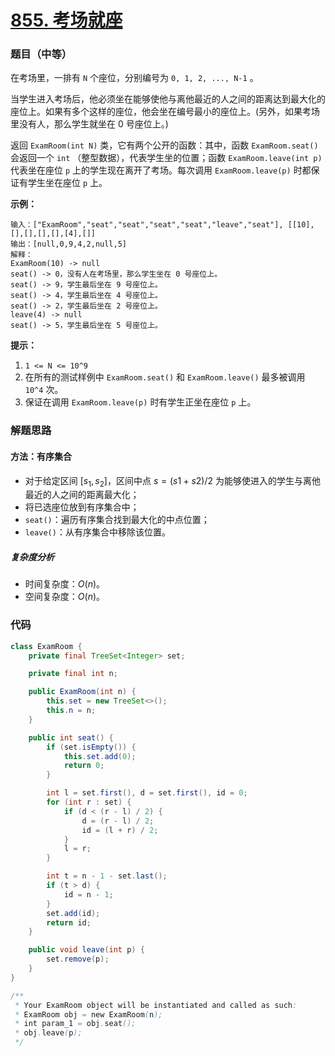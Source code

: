 # [855. 考场就座](https://leetcode.cn/problems/exam-room/)

### 题目（中等）

在考场里，一排有 `N` 个座位，分别编号为 `0, 1, 2, ..., N-1` 。

当学生进入考场后，他必须坐在能够使他与离他最近的人之间的距离达到最大化的座位上。如果有多个这样的座位，他会坐在编号最小的座位上。(另外，如果考场里没有人，那么学生就坐在 0 号座位上。)

返回 `ExamRoom(int N)` 类，它有两个公开的函数：其中，函数 `ExamRoom.seat()` 会返回一个 `int` （整型数据），代表学生坐的位置；函数 `ExamRoom.leave(int p)` 代表坐在座位 `p` 上的学生现在离开了考场。每次调用 `ExamRoom.leave(p)` 时都保证有学生坐在座位 `p` 上。

**示例：**

```
输入：["ExamRoom","seat","seat","seat","seat","leave","seat"], [[10],[],[],[],[],[4],[]]
输出：[null,0,9,4,2,null,5]
解释：
ExamRoom(10) -> null
seat() -> 0，没有人在考场里，那么学生坐在 0 号座位上。
seat() -> 9，学生最后坐在 9 号座位上。
seat() -> 4，学生最后坐在 4 号座位上。
seat() -> 2，学生最后坐在 2 号座位上。
leave(4) -> null
seat() -> 5，学生最后坐在 5 号座位上。
```

**提示：**

1. `1 <= N <= 10^9`
2. 在所有的测试样例中 `ExamRoom.seat()` 和 `ExamRoom.leave()` 最多被调用 `10^4` 次。
3. 保证在调用 `ExamRoom.leave(p)` 时有学生正坐在座位 `p` 上。


### 解题思路

#### 方法：有序集合

- 对于给定区间 $[s_1, s_2]$，区间中点 $s = (s1 + s2) / 2$ 为能够使进入的学生与离他最近的人之间的距离最大化；
- 将已选座位放到有序集合中；
- `seat()`：遍历有序集合找到最大化的中点位置；
- `leave()`：从有序集合中移除该位置。

##### 复杂度分析

- 时间复杂度：$O(n)$。
- 空间复杂度：$O(n)$。

### 代码

```java
class ExamRoom {
    private final TreeSet<Integer> set;

    private final int n;

    public ExamRoom(int n) {
        this.set = new TreeSet<>();
        this.n = n;
    }

    public int seat() {
        if (set.isEmpty()) {
            this.set.add(0);
            return 0;
        }

        int l = set.first(), d = set.first(), id = 0;
        for (int r : set) {
            if (d < (r - l) / 2) {
                d = (r - l) / 2;
                id = (l + r) / 2;
            }
            l = r;
        }

        int t = n - 1 - set.last();
        if (t > d) {
            id = n - 1;
        }
        set.add(id);
        return id;
    }

    public void leave(int p) {
        set.remove(p);
    }
}

/**
 * Your ExamRoom object will be instantiated and called as such:
 * ExamRoom obj = new ExamRoom(n);
 * int param_1 = obj.seat();
 * obj.leave(p);
 */
```
